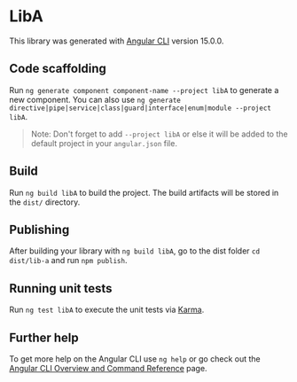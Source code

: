# LibA

This library was generated with [Angular CLI](https://github.com/angular/angular-cli) version 15.0.0.

## Code scaffolding

Run `ng generate component component-name --project libA` to generate a new component. You can also use `ng generate directive|pipe|service|class|guard|interface|enum|module --project libA`.
> Note: Don't forget to add `--project libA` or else it will be added to the default project in your `angular.json` file. 

## Build

Run `ng build libA` to build the project. The build artifacts will be stored in the `dist/` directory.

## Publishing

After building your library with `ng build libA`, go to the dist folder `cd dist/lib-a` and run `npm publish`.

## Running unit tests

Run `ng test libA` to execute the unit tests via [Karma](https://karma-runner.github.io).

## Further help

To get more help on the Angular CLI use `ng help` or go check out the [Angular CLI Overview and Command Reference](https://angular.io/cli) page.
